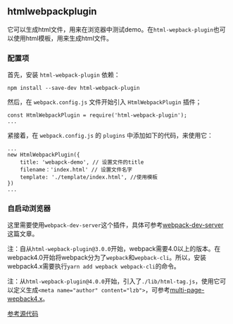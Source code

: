 ## htmlwebpackplugin

它可以生成html文件，用来在浏览器中测试demo。在`html-wepback-plugin`也可以使用html模板，用来生成html文件。

### 配置项

首先，安装 `html-webpack-plugin` 依赖：

```
npm install --save-dev html-webpack-plugin
```

然后，在 `webpack.config.js` 文件开始引入 `HtmlWebpackPlugin` 插件；

```
const HtmlWebpackPlugin = require('html-webpack-plugin');
...
```


紧接着，在 `webpack.config.js` 的 `plugins` 中添加如下的代码，来使用它：

```
...
new HtmlWebpackPlugin({
	title: 'webapck-demo', // 设置文件的title
	filename：'index.html' // 设置文件名字
	template: './template/index.html', //使用模板
})
...
```

### 自启动浏览器

这里需要使用`webpack-dev-server`这个插件，具体可参考[webpack-dev-server](https://github.com/lvzhenbang/webpack-play/blob/master/doc/first/webpack-dev-server.md)这篇文章。

注：自从`html-wepback-plugin@3.0.0`开始，webpack需要4.0以上的版本。在webpack4.0开始将webpack分为了`wepback`和`wepback-cli`。所以，安装webpack4.x需要执行`yarn add wepback webpack-cli`的命令。

注：从`html-wepback-plugin@4.0.0`开始，引入了`./lib/html-tag.js`，使用它可以定义生成`<meta name="author" content="lzb">`，可参考[multi-page-wepback4.x](https://github.com/lvzhenbang/webpack4.x-multi-page)。

[参考源代码](https://github.com/lvzhenbang/webpack-learning/tree/master/demo/example-6)
